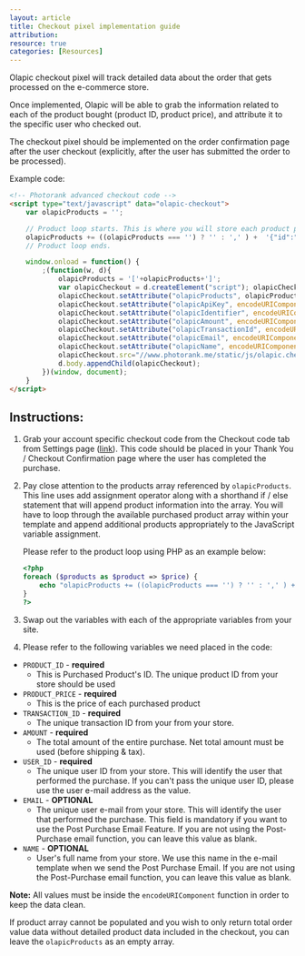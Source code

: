 ```yaml
---
layout: article
title: Checkout pixel implementation guide
attribution: 
resource: true
categories: [Resources]
---
```



Olapic checkout pixel will track detailed data about the order that gets processed on the e-commerce store.

Once implemented, Olapic will be able to grab the information related to each of the product bought (product ID, product price), and attribute it to the specific user who checked out.

The checkout pixel should be implemented on the order confirmation page after the user checkout (explicitly, after the user has submitted the order to be processed).

Example code:

```html
<!-- Photorank advanced checkout code -->
<script type="text/javascript" data="olapic-checkout">
	var olapicProducts = '';

	// Product loop starts. This is where you will store each product purchased info
	olapicProducts += ((olapicProducts === '') ? '' : ',' ) +  '{"id":"'+encodeURIComponent("PRODUCT_ID")+'","price":"'+encodeURIComponent("PRODUCT_PRICE")+'"}';
	// Product loop ends.

	window.onload = function() {
		;(function(w, d){
			olapicProducts = '['+olapicProducts+']';
			var olapicCheckout = d.createElement("script"); olapicCheckout.async = true;
			olapicCheckout.setAttribute("olapicProducts", olapicProducts);
			olapicCheckout.setAttribute("olapicApiKey", encodeURIComponent("UNIQUE_OLAPIC_API_KEY"));
			olapicCheckout.setAttribute("olapicIdentifier", encodeURIComponent("USER_ID"));
			olapicCheckout.setAttribute("olapicAmount", encodeURIComponent("AMOUNT"));
			olapicCheckout.setAttribute("olapicTransactionId", encodeURIComponent("TRANSACTION_ID"));
			olapicCheckout.setAttribute("olapicEmail", encodeURIComponent("EMAIL"));
			olapicCheckout.setAttribute("olapicName", encodeURIComponent("NAME"));
			olapicCheckout.src="//www.photorank.me/static/js/olapic.checkout.js";
			d.body.appendChild(olapicCheckout);
		})(window, document);
	}
</script>
```

## Instructions:

1. Grab your account specific checkout code from the Checkout code tab from Settings page ([link](http://www.photorank.me/admin/settings#tabb_checkout)). This code should be placed in your Thank You / Checkout Confirmation page where the user has completed the purchase.

2. Pay close attention to the products array referenced by `olapicProducts`. This line uses add assignment operator along with a shorthand if / else statement that will append product information into the array. You will have to loop through the available purchased product array within your template and append additional products appropriately to the JavaScript variable assignment.

	Please refer to the product loop using PHP as an example below:

	```php
	<?php
	foreach ($products as $product => $price) {
		echo "olapicProducts += ((olapicProducts === '') ? '' : ',' ) +  '{\"id\":\"'+encodeURIComponent(\"$product\")+'\",\"price\":\"'+encodeURIComponent(\"$price\")+'\"}';"
	}
	?>
	```
    
3. Swap out the variables with each of the appropriate variables from your site.

4. Please refer to the following variables we need placed in the code:

- `PRODUCT_ID` - **required**
	- This is Purchased Product's ID. The unique product ID from your store should be used
- `PRODUCT_PRICE` - **required**
	- This is the price of each purchased product
- `TRANSACTION_ID` - **required**
	- The unique transaction ID from your from your store.
- `AMOUNT` - **required**
	- The total amount of the entire purchase. Net total amount must be used (before shipping & tax).
- `USER_ID` - **required**
	- The unique user ID from your store. This will identify the user that performed the purchase. If you can't pass the unique user ID, please use the user e-mail address as the value.
- `EMAIL` - **OPTIONAL**
	- The unique user e-mail from your store. This will identify the user that performed the purchase. This field is mandatory if you want to use the Post Purchase Email Feature. If you are not using the Post-Purchase email function, you can leave this value as blank.
- `NAME` - **OPTIONAL**
	- User's full name from your store. We use this name in the e-mail template when we send the Post Purchase Email. If you are not using the Post-Purchase email function, you can leave this value as blank.
	
**Note:** All values must be inside the `encodeURIComponent` function in order to keep the data clean.

If product array cannot be populated and you wish to only return total order value data without detailed product data included in the checkout, you can leave the `olapicProducts` as an empty array.
